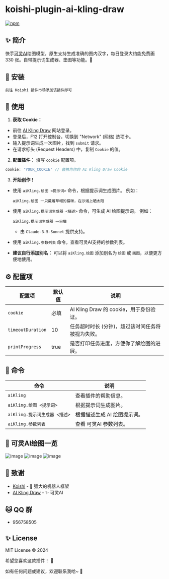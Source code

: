 # koishi-plugin-ai-kling-draw

[![npm](https://img.shields.io/npm/v/koishi-plugin-ai-kling-draw?style=flat-square)](https://www.npmjs.com/package/koishi-plugin-ai-kling-draw)

## ✨ 简介

快手[可灵AI](https://klingai.kuaishou.com/text-to-image/new)绘图模型，原生支持生成准确的图内汉字，每日登录大约能免费画 330 张。自带提示词生成器、垫图等功能。🎨

## 🎉 安装

```
前往 Koishi 插件市场添加该插件即可
```

## 🌈 使用

1. **获取 Cookie：**

- 前往 [AI Kling Draw](https://klingai.kuaishou.com/text-to-image/new) 网站登录。
- 登录后，F12 打开控制台，切换到 "Network" (网络) 选项卡。
- 输入提示词生成一次图片，找到 `submit` 请求。
- 在请求标头 (Request Headers) 中，复制 `Cookie` 的值。

2. **配置插件：** 填写 `cookie` 配置项。

```typescript
cookie: 'YOUR_COOKIE' // 替换为你的 AI Kling Draw Cookie
```

3. **开始创作！**

- 使用 `aiKling.绘图 <提示词>` 命令，根据提示词生成图片。 例如：

  ```
  aiKling.绘图 一只戴着草帽的猫咪，在沙滩上晒太阳
  ```

- 使用 `aiKling.提示词生成器 <描述>` 命令，可生成 AI 绘图提示词。 例如：

  ```
  aiKling.提示词生成器 一只猫
  ```
  - 由 `Claude-3.5-Sonnet` 提供支持。

- 使用 `aiKling.参数列表` 命令，查看可灵AI支持的参数列表。

- **建议自行添加别名：** 可以将 `aiKling.绘图` 添加别名为 `绘图` 或 `画图`，以便更方便地使用。

## ⚙️ 配置项

| 配置项               | 默认值  | 说明                             |
|-------------------|------|--------------------------------|
| `cookie`          | 必填   | AI Kling Draw 的 cookie，用于身份验证。 |
| `timeoutDuration` | 10   | 任务超时时长 (分钟)，超过该时间任务将被视为失败。     |
| `printProgress`   | true | 是否打印任务进度，方便你了解绘图的进展。           |

## 🌼 命令

| 命令                    | 说明               |
|-----------------------|------------------|
| `aiKling`             | 查看插件的帮助信息。       |
| `aiKling.绘图 <提示词>`    | 根据提示词生成图片。       |
| `aiKling.提示词生成器 <描述>` | 根据描述生成 AI 绘图提示词。 |
| `aiKling.参数列表`        | 查看 可灵AI 参数列表。    |

## 🌸 可灵AI绘图一览
![image](https://github.com/user-attachments/assets/84249060-f98f-4b4b-8769-981ff3b0af5a)
![image](https://github.com/user-attachments/assets/8e32ec9e-33cb-4d00-b107-b1670c8f0b8a)
![image](https://github.com/user-attachments/assets/bbf23f08-4733-40ef-905c-e7fee3307ede)


## 🍧 致谢

* [Koishi](https://koishi.chat/) - 💖 强大的机器人框架
* [AI Kling Draw](https://klingai.kuaishou.com/text-to-image/new) - ✨ 可灵AI

## 🐱 QQ 群

- 956758505

## ✨ License

MIT License © 2024

希望您喜欢这款插件！ 💫

如有任何问题或建议，欢迎联系我哈~ 🎈
